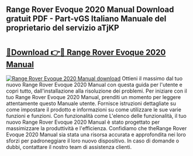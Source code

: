 ## Range Rover Evoque 2020 Manual Download gratuit PDF - Part-vGS Italiano Manuale del proprietario del servizio aTjKP

# <h2><a href="http://df97a8m.blite.top/?on=Range+Rover+Evoque+2020+Manual">🔗Download 👉🔴 Range Rover Evoque 2020 Manual</a></h2>

[![Range Rover Evoque 2020 Manual download](https://i.imgur.com/lujVjoI.png)](http://df97a8m.blite.top/?on=Range+Rover+Evoque+2020+Manual)
Ottieni il massimo dal tuo nuovo Range Rover Evoque 2020 Manual con questa guida per l'utente e copri tutto, dall'installazione alla risoluzione dei problemi. Per iniziare con il tuo Range Rover Evoque 2020 Manual, prenditi un momento per leggere attentamente questo Manuale utente. Fornisce istruzioni dettagliate su come impostare il prodotto e informazioni su come utilizzare le sue varie funzioni e funzioni. Con funzionalità come L'elenco delle funzionalità, il tuo nuovo Range Rover Evoque 2020 Manual è stato progettato per massimizzare la produttività e l'efficienza. Confidiamo che theRange Rover Evoque 2020 Manual sia stata una risorsa accurata e approfondita nei loro sforzi per padroneggiare il loro nuovo dispositivo. In caso di domande o dubbi, contattare il nostro team di assistenza clienti.
